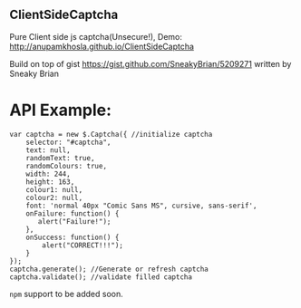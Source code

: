 ## ClientSideCaptcha

Pure Client side js captcha(Unsecure!), Demo: http://anupamkhosla.github.io/ClientSideCaptcha

Build on top of gist https://gist.github.com/SneakyBrian/5209271 written by Sneaky Brian  

# API Example:  

```
var captcha = new $.Captcha({ //initialize captcha  
    selector: "#captcha",  
    text: null,  
    randomText: true,  
    randomColours: true,  
    width: 244,  
    height: 163,  
    colour1: null,  
    colour2: null,  
    font: 'normal 40px "Comic Sans MS", cursive, sans-serif',  
    onFailure: function() {  
       alert("Failure!");  
    },  
    onSuccess: function() {  
        alert("CORRECT!!!");  
    }  
});  
captcha.generate(); //Generate or refresh captcha
captcha.validate(); //validate filled captcha
```


`npm` support to be added soon.
